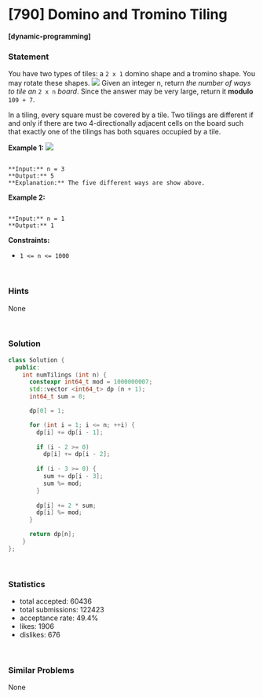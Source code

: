 # [790] Domino and Tromino Tiling

**[dynamic-programming]**

### Statement

You have two types of tiles: a `2 x 1` domino shape and a tromino shape. You may rotate these shapes.
![](https://assets.leetcode.com/uploads/2021/07/15/lc-domino.jpg)
Given an integer n, return *the number of ways to tile an* `2 x n` *board*. Since the answer may be very large, return it **modulo** `109 + 7`.

In a tiling, every square must be covered by a tile. Two tilings are different if and only if there are two 4-directionally adjacent cells on the board such that exactly one of the tilings has both squares occupied by a tile.


**Example 1:**
![](https://assets.leetcode.com/uploads/2021/07/15/lc-domino1.jpg)

```

**Input:** n = 3
**Output:** 5
**Explanation:** The five different ways are show above.

```

**Example 2:**

```

**Input:** n = 1
**Output:** 1

```

**Constraints:**
* `1 <= n <= 1000`


<br>

### Hints

None

<br>

### Solution

```cpp
class Solution {
  public:
    int numTilings (int n) {
      constexpr int64_t mod = 1000000007;
      std::vector <int64_t> dp (n + 1);
      int64_t sum = 0;

      dp[0] = 1;

      for (int i = 1; i <= n; ++i) {
        dp[i] += dp[i - 1];
        
        if (i - 2 >= 0)
          dp[i] += dp[i - 2];
        
        if (i - 3 >= 0) {
          sum += dp[i - 3];
          sum %= mod;
        }
        
        dp[i] += 2 * sum;
        dp[i] %= mod;
      }

      return dp[n];
    }
};
```

<br>

### Statistics

- total accepted: 60436
- total submissions: 122423
- acceptance rate: 49.4%
- likes: 1906
- dislikes: 676

<br>

### Similar Problems

None
